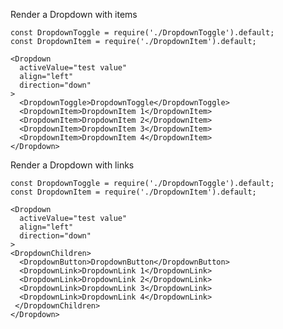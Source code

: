 Render a Dropdown with items

    const DropdownToggle = require('./DropdownToggle').default;
    const DropdownItem = require('./DropdownItem').default;

    <Dropdown
      activeValue="test value"
      align="left"
      direction="down"
    >
      <DropdownToggle>DropdownToggle</DropdownToggle>
      <DropdownItem>DropdownItem 1</DropdownItem>
      <DropdownItem>DropdownItem 2</DropdownItem>
      <DropdownItem>DropdownItem 3</DropdownItem>
      <DropdownItem>DropdownItem 4</DropdownItem>
    </Dropdown>

Render a Dropdown with links

    const DropdownToggle = require('./DropdownToggle').default;
    const DropdownItem = require('./DropdownItem').default;

    <Dropdown
      activeValue="test value"
      align="left"
      direction="down"
    >
    <DropdownChildren>
      <DropdownButton>DropdownButton</DropdownButton>
      <DropdownLink>DropdownLink 1</DropdownLink>
      <DropdownLink>DropdownLink 2</DropdownLink>
      <DropdownLink>DropdownLink 3</DropdownLink>
      <DropdownLink>DropdownLink 4</DropdownLink>
     </DropdownChildren>
    </Dropdown>
